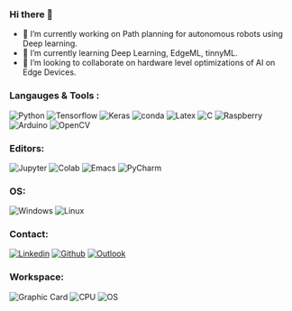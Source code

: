 ### Hi there 👋
- 🔭 I’m currently working on Path planning for autonomous robots using Deep learning.
- 🌱 I’m currently learning Deep Learning, EdgeML, tinnyML.
- 👯 I’m looking to collaborate on hardware level optimizations of AI on Edge Devices.
### Langauges & Tools :
![Python](https://camo.githubusercontent.com/94be0a2e5be142925615e5821d97137a930d08fc154962ce43860f1957e6661e/68747470733a2f2f696d672e736869656c64732e696f2f62616467652f507974686f6e2d3337373641423f7374796c653d666f722d7468652d6261646765266c6f676f3d707974686f6e266c6f676f436f6c6f723d7768697465)
![Tensorflow](https://img.shields.io/badge/TensorFlow-FF6F00?style=for-the-badge&logo=tensorflow&logoColor=white)
![Keras](https://img.shields.io/badge/Keras-D00000?style=for-the-badge&logo=Keras&logoColor=white)
![conda](https://img.shields.io/badge/conda-342B029.svg?&style=for-the-badge&logo=anaconda&logoColor=white)
![Latex](https://img.shields.io/badge/LaTeX-47A141?style=for-the-badge&logo=LaTeX&logoColor=white)
![C](https://img.shields.io/badge/C-00599C?style=for-the-badge&logo=c&logoColor=white)
![Raspberry](https://img.shields.io/badge/Raspberry%20Pi-A22846?style=for-the-badge&logo=Raspberry%20Pi&logoColor=white)
![Arduino](https://img.shields.io/badge/Arduino-00979D?style=for-the-badge&logo=Arduino&logoColor=white)
![OpenCV](https://img.shields.io/badge/opencv-143?style=for-the-badge&logo=opencv&logoColor=black&color=black&labelColor=green)

### Editors:
![Jupyter](https://img.shields.io/badge/Jupyter-F37626.svg?&style=for-the-badge&logo=Jupyter&logoColor=white)
![Colab](https://img.shields.io/badge/Colab-F9AB00?style=for-the-badge&logo=googlecolab&color=525252)
![Emacs](https://img.shields.io/badge/Emacs-%237F5AB6.svg?&style=for-the-badge&logo=gnu-emacs&logoColor=white)
![PyCharm](https://img.shields.io/badge/PyCharm-000000.svg?&style=for-the-badge&logo=PyCharm&logoColor=white)

### OS:
![Windows](https://img.shields.io/badge/Windows-0078D6?style=for-the-badge&logo=windows&logoColor=white)
![Linux](https://img.shields.io/badge/Linux-FCC624?style=for-the-badge&logo=linux&logoColor=black)

### Contact:
[![Linkedin](https://img.shields.io/badge/LinkedIn-0077B5?style=for-the-badge&logo=linkedin&logoColor=white&link=https://www.linkedin.com/in/leela-manishwar-goriparthi/)](https://www.linkedin.com/in/leela-manishwar-goriparthi/)
[![Github](https://img.shields.io/badge/GitHub-100000?style=for-the-badge&logo=github&logoColor=white&link=https://github.com/ManishwarG)](https://github.com/ManishwarG)
[![Outlook](https://img.shields.io/badge/Outlook-0078D4?style=for-the-badge&logo=microsoft-outlook&logoColor=white&link=mailto:leelamanishwar@outlook.com)](mailto:leelamanishwar@outlook.com)

### Workspace:
![Graphic Card](https://img.shields.io/badge/NVIDIA-GTX1660Ti-76B900?style=for-the-badge&logo=nvidia&logoColor=white)
![CPU](https://img.shields.io/badge/AMD%20Ryzen_7_4800H-ED1C24?style=for-the-badge&logo=amd&logoColor=white)
![OS](https://img.shields.io/badge/Windows-0078D6?style=for-the-badge&logo=windows&logoColor=white)







<!--
**ManishwarG/ManishwarG** is a ✨ _special_ ✨ repository because its `README.md` (this file) appears on your GitHub profile.

Here are some ideas to get you started:
- 📫 How to reach me: ...
- 😄 Pronouns: ...
- 🤔 I’m looking for help with ...
- 💬 Ask me about ...
- ⚡ Fun fact: ...
[![Linkedin Badge](https://img.shields.io/badge/-anirudhemmadi-blue?style=flat-square&logo=Linkedin&logoColor=white&link=https://www.linkedin.com/in/leela-manishwar-goriparthi/)](https://www.linkedin.com/in/leela-manishwar-goriparthi/)
-->
